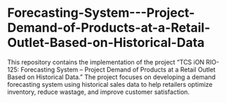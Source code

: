 # Forecasting-System---Project-Demand-of-Products-at-a-Retail-Outlet-Based-on-Historical-Data
This repository contains the implementation of the project “TCS iON RIO-125: Forecasting System – Project Demand of Products at a Retail Outlet Based on Historical Data.” The project focuses on developing a demand forecasting system using historical sales data to help retailers optimize inventory, reduce wastage, and improve customer satisfaction.
